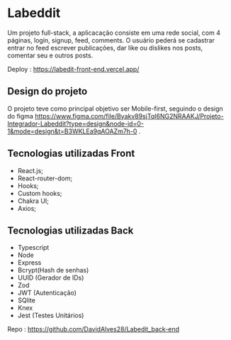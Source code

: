 # Labeddit

 Um projeto full-stack, a aplicacação consiste em uma rede social, com 4 páginas, login, signup, feed, comments. O usuário pederá se cadastrar entrar no feed escrever publicações, dar like ou dislikes nos posts, comentar seu e outros posts. 

Deploy :  https://labedit-front-end.vercel.app/
 
 ## Design do projeto
 O projeto teve como principal objetivo ser Mobile-first, seguindo o design do figma https://www.figma.com/file/Byakv89sjTqI6NG2NRAAKJ/Projeto-Integrador-Labeddit?type=design&node-id=0-1&mode=design&t=B3WKLEa9qAOAZm7h-0 . 

## Tecnologias utilizadas Front
- React.js;
- React-router-dom;
- Hooks;
- Custom hooks;
- Chakra UI;
- Axios;
 

 ## Tecnologias utilizadas Back
 - Typescript
 - Node 
 - Express
 - Bcrypt(Hash de senhas)
 - UUID (Gerador de IDs)
 - Zod 
 - JWT (Autenticação)
 - SQlite
 - Knex 
 - Jest (Testes Unitários)

 Repo :  https://github.com/DavidAlves28/Labedit_back-end

